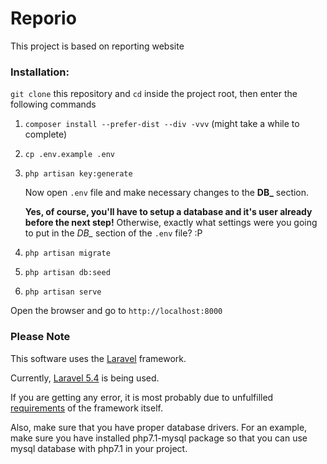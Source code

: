 # Reporio

This project is based on reporting website

### Installation:

`git clone` this repository and `cd` inside the project root, then enter the following commands

1. `composer install --prefer-dist --div -vvv` (might take a while to complete)

2. `cp .env.example .env`

3. `php artisan key:generate`

    Now open `.env` file and make necessary changes to the **DB_** section.
    
    **Yes, of course, you'll have to setup a database and it's user already before the next step!**
    Otherwise, exactly what settings were you going to put in the _DB\__ section of the `.env` file? :P

4. `php artisan migrate`

5. `php artisan db:seed`

6. `php artisan serve`

Open the browser and go to `http://localhost:8000`

### Please Note

This software uses the [Laravel](https://laravel.com/ "Laravel") framework.

Currently, [Laravel 5.4](https://laravel.com/docs/5.4 "Laravel 5.4") is being used.

If you are getting any error, it is most probably due to 
unfulfilled [requirements](https://laravel.com/docs/5.4#server-requirements "Server Requirements") 
of the framework itself.

Also, make sure that you have proper database drivers. For an example, make sure 
you have installed php7.1-mysql package so that you can use mysql database with php7.1 in your project.